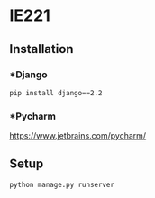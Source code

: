 # IE221
## Installation
### *Django
```bash
pip install django==2.2
```
### *Pycharm
https://www.jetbrains.com/pycharm/
## Setup
```bash
python manage.py runserver
```
